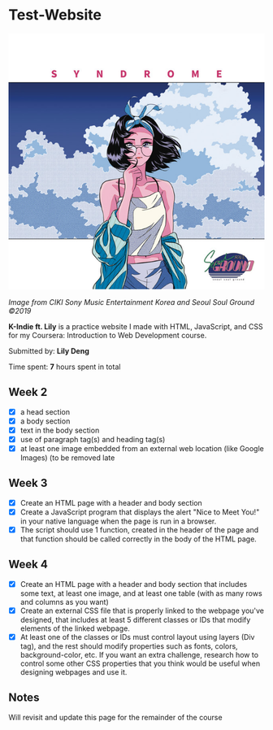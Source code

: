 # Test-Website

<img src='syndrome.png' title='K-Indie Image' width='' alt='K-Indie Image' />

*Image from CIKI Sony Music Entertainment Korea and Seoul Soul Ground ©2019*

**K-Indie ft. Lily** is a practice website I made with HTML, JavaScript, and CSS for my Coursera: Introduction to Web Development course.

Submitted by: **Lily Deng**

Time spent: **7** hours spent in total

## Week 2

* [x] a head section
* [x] a body section
* [x] text in the body section
* [x] use of paragraph tag(s) and heading tag(s)
* [x] at least one image embedded from an external web location (like Google Images) (to be removed late

## Week 3

* [x] Create an HTML page with a header and body section
* [x] Create a JavaScript program that displays the alert "Nice to Meet You!" in your native language when the page is run in a browser.
* [x] The script should use 1 function, created in the header of the page and that function should be called correctly in the body of the HTML page.

## Week 4

* [x] Create an HTML page with a header and body section that includes some text, at least one image, and at least one table (with as many rows and columns as you want)
* [x] Create an external CSS file that is properly linked to the webpage you've designed, that includes at least 5 different classes or IDs that modify elements of the linked webpage.
* [x] At least one of the classes or IDs must control layout using layers (Div tag), and the rest should modify properties such as fonts, colors, background-color, etc. If you want an extra challenge, research how to control some other CSS properties that you think would be useful when designing webpages and use it.

 ## Notes

Will revisit and update this page for the remainder of the course
